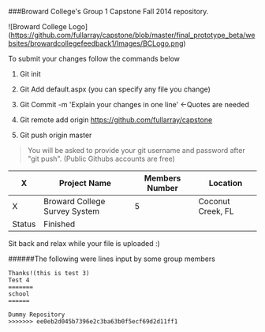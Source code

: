 ###Broward College's Group 1 Capstone Fall 2014 repository. 

![Broward College Logo] (https://github.com/fullarray/capstone/blob/master/final_prototype_beta/websites/browardcollegefeedback1/Images/BCLogo.png)


To submit your changes follow the commands below

1. Git init 

2. Git Add default.aspx (you can specify any file you change)

3. Git Commit -m 'Explain your changes in one line' <-Quotes are needed

4. Git remote add origin https://github.com/fullarray/capstone

5. Git push origin master


>You will be asked to provide your 
git username and password after "git push". 
(Public Githubs accounts are free)

X |Project Name | Members Number | Location
--|------------ | -------------- | ---------
X |Broward College Survey System | 5 | Coconut Creek, FL
Status | Finished | |



Sit back and relax while your file is uploaded :)



######The following were lines input by some group members

```
Thanks!(this is test 3)
Test 4
=======
school
======

Dummy Repository
>>>>>>> ee0eb2d045b7396e2c3ba63b0f5ecf69d2d11ff1

```